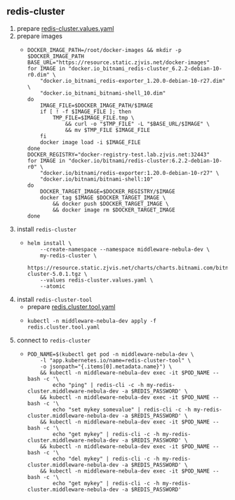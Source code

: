 ## redis-cluster

1. prepare [redis-cluster.values.yaml](resource/redis-cluster.values.yaml.md)
2. prepare images
    * ```shell
      DOCKER_IMAGE_PATH=/root/docker-images && mkdir -p $DOCKER_IMAGE_PATH
      BASE_URL="https://resource.static.zjvis.net/docker-images"
      for IMAGE in "docker.io_bitnami_redis-cluster_6.2.2-debian-10-r0.dim" \
          "docker.io_bitnami_redis-exporter_1.20.0-debian-10-r27.dim" \
          "docker.io_bitnami_bitnami-shell_10.dim"
      do
          IMAGE_FILE=$DOCKER_IMAGE_PATH/$IMAGE
          if [ ! -f $IMAGE_FILE ]; then
              TMP_FILE=$IMAGE_FILE.tmp \
                  && curl -o "$TMP_FILE" -L "$BASE_URL/$IMAGE" \
                  && mv $TMP_FILE $IMAGE_FILE
          fi
          docker image load -i $IMAGE_FILE
      done
      DOCKER_REGISTRY="docker-registry-test.lab.zjvis.net:32443"
      for IMAGE in "docker.io/bitnami/redis-cluster:6.2.2-debian-10-r0" \
          "docker.io/bitnami/redis-exporter:1.20.0-debian-10-r27" \
          "docker.io/bitnami/bitnami-shell:10"
      do
          DOCKER_TARGET_IMAGE=$DOCKER_REGISTRY/$IMAGE
          docker tag $IMAGE $DOCKER_TARGET_IMAGE \
              && docker push $DOCKER_TARGET_IMAGE \
              && docker image rm $DOCKER_TARGET_IMAGE
      done
      ```
3. install `redis-cluster`
    * ```shell
      helm install \
          --create-namespace --namespace middleware-nebula-dev \
          my-redis-cluster \
          https://resource.static.zjvis.net/charts/charts.bitnami.com/bitnami/redis-cluster-5.0.1.tgz \
          --values redis-cluster.values.yaml \
          --atomic
      ```
4. install `redis-cluster-tool`
    * prepare [redis.cluster.tool.yaml](resource/redis.cluster.tool.yaml.md)
    * ```shell
      kubectl -n middleware-nebula-dev apply -f redis.cluster.tool.yaml
      ```
5. connect to `redis-cluster`
    * ```shell
      POD_NAME=$(kubectl get pod -n middleware-nebula-dev \
          -l "app.kubernetes.io/name=redis-cluster-tool" \
          -o jsonpath="{.items[0].metadata.name}") \
          && kubectl -n middleware-nebula-dev exec -it $POD_NAME -- bash -c '\
              echo "ping" | redis-cli -c -h my-redis-cluster.middleware-nebula-dev -a $REDIS_PASSWORD' \
          && kubectl -n middleware-nebula-dev exec -it $POD_NAME -- bash -c '\
              echo "set mykey somevalue" | redis-cli -c -h my-redis-cluster.middleware-nebula-dev -a $REDIS_PASSWORD' \
          && kubectl -n middleware-nebula-dev exec -it $POD_NAME -- bash -c '\
              echo "get mykey" | redis-cli -c -h my-redis-cluster.middleware-nebula-dev -a $REDIS_PASSWORD' \
          && kubectl -n middleware-nebula-dev exec -it $POD_NAME -- bash -c '\
              echo "del mykey" | redis-cli -c -h my-redis-cluster.middleware-nebula-dev -a $REDIS_PASSWORD' \
          && kubectl -n middleware-nebula-dev exec -it $POD_NAME -- bash -c '\
              echo "get mykey" | redis-cli -c -h my-redis-cluster.middleware-nebula-dev -a $REDIS_PASSWORD'
      ```